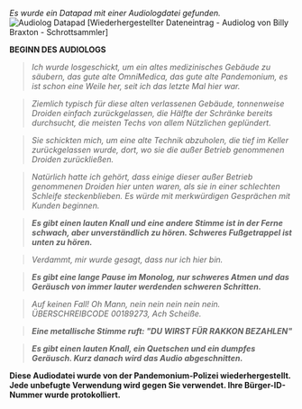 
_Es wurde ein Datapad mit einer Audiologdatei gefunden._
![Audiolog Datapad](/resources/lore/dpad1@0.25x.png)
[Wiederhergestellter Dateneintrag - Audiolog von Billy Braxton - Schrottsammler]

**BEGINN DES AUDIOLOGS**
>_Ich wurde losgeschickt, um ein altes medizinisches Gebäude zu säubern, das gute alte OmniMedica, das gute alte Pandemonium, es ist schon eine Weile her, seit ich das letzte Mal hier war._

>_Ziemlich typisch für diese alten verlassenen Gebäude, tonnenweise Droiden einfach zurückgelassen, die Hälfte der Schränke bereits durchsucht, die meisten Techs von allem Nützlichen geplündert._

>_Sie schickten mich, um eine alte Technik abzuholen, die tief im Keller zurückgelassen wurde, dort, wo sie die außer Betrieb genommenen Droiden zurückließen._

>_Natürlich hatte ich gehört, dass einige dieser außer Betrieb genommenen Droiden hier unten waren, als sie in einer schlechten Schleife steckenblieben. Es würde mit merkwürdigen Gesprächen mit Kunden beginnen._
 
 > **_Es gibt einen lauten Knall und eine andere Stimme ist in der Ferne schwach, aber unverständlich zu hören. Schweres Fußgetrappel ist unten zu hören._**

>_Verdammt, mir wurde gesagt, dass nur ich hier bin._

>**_Es gibt eine lange Pause im Monolog, nur schweres Atmen und das Geräusch von immer lauter werdenden schweren Schritten._**

>_Auf keinen Fall! Oh Mann, nein nein nein nein nein. ÜBERSCHREIBCODE 00189273, Ach Scheiße._

>**_Eine metallische Stimme ruft: "DU WIRST FÜR RAKKON BEZAHLEN"_**

>**_Es gibt einen lauten Knall, ein Quetschen und ein dumpfes Geräusch. Kurz danach wird das Audio abgeschnitten._**


**Diese Audiodatei wurde von der Pandemonium-Polizei wiederhergestellt. Jede unbefugte Verwendung wird gegen Sie verwendet. Ihre Bürger-ID-Nummer wurde protokolliert.**
